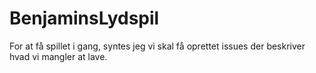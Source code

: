 # BenjaminsLydspil

For at få spillet i gang, syntes jeg vi skal få oprettet issues der beskriver hvad vi mangler at lave.
